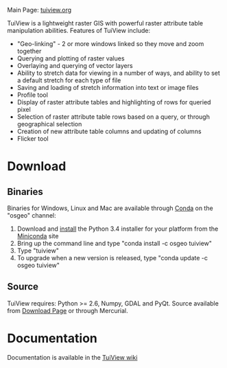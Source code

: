 Main Page: [tuiview.org](http://tuiview.org/)

TuiView is a lightweight raster GIS with powerful raster attribute table manipulation abilities. Features of TuiView include:

* "Geo-linking" - 2 or more windows linked so they move and zoom together
* Querying and plotting of raster values
* Overlaying and querying of vector layers
* Ability to stretch data for viewing in a number of ways, and ability to set a default stretch for each type of file
* Saving and loading of stretch information into text or image files
* Profile tool
* Display of raster attribute tables and highlighting of rows for queried pixel
* Selection of raster attribute table rows based on a query, or through geographical selection
* Creation of new attribute table columns and updating of columns
* Flicker tool

# Download #
## Binaries ##

Binaries for Windows, Linux and Mac are available through [Conda](http://conda.pydata.org/index.html) on the "osgeo" channel:

1. Download and [install](http://docs.continuum.io/anaconda/install.html) the Python 3.4 installer for your platform from the [Miniconda](http://conda.pydata.org/miniconda.html#miniconda) site
1. Bring up the command line and type "conda install -c osgeo tuiview"
1. Type "tuiview"
1. To upgrade when a new version is released, type "conda update -c osgeo tuiview"

## Source ##

TuiView requires: Python >= 2.6, Numpy, GDAL and PyQt.
Source available from [Download Page](https://bitbucket.org/chchrsc/tuiview/downloads) or through Mercurial.

# Documentation #

Documentation is available in the [TuiView wiki](https://bitbucket.org/chchrsc/tuiview/wiki)